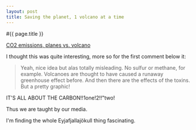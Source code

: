 ```yaml
---
layout: post
title: Saving the planet, 1 volcano at a time
---
```


#{{ page.title }}

[CO2 emissions, planes vs. volcano](http://www.informationisbeautiful.net/2010/planes-or-volcano/)

I thought this was quite interesting, more so for the first comment below it:

> Yeah, nice idea but alas totally misleading. No sulfur or methane, for example. Volcanoes are thought to have caused a runaway greenhouse effect before. And then there are the effects of the toxins. But a pretty graphic!

IT'S ALL ABOUT THE CARBON!!1one!2!!"two!

Thus we are taught by our media.

I'm finding the whole Eyjafjallajökull thing fascinating.